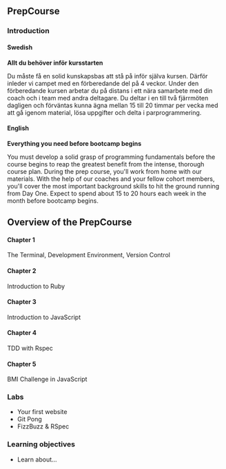 ## PrepCourse
### Introduction

#### Swedish
**Allt du behöver inför kursstarten**

Du måste få en solid kunskapsbas att stå på inför själva kursen. Därför inleder vi campet med en förberedande del på 4 veckor. Under den förberedande kursen arbetar du på distans i ett nära samarbete med din coach och i team med andra deltagare. Du deltar i en till två fjärrmöten dagligen och förväntas kunna ägna mellan 15 till 20 timmar per vecka med att gå igenom material, lösa uppgifter och delta i parprogrammering.

#### English
**Everything you need before bootcamp begins**

You must develop a solid grasp of programming fundamentals before the course begins to reap the greatest benefit from the intense, thorough course plan. During the prep course, you'll work from home with our materials. With the help of our coaches and your fellow cohort members, you'll cover the most important background skills to hit the ground running from Day One. Expect to spend about 15 to 20 hours each week in the month before bootcamp begins.

## Overview of the PrepCourse 

#### Chapter 1
The Terminal, Development Environment, Version Control
#### Chapter 2
Introduction to Ruby
#### Chapter 3
Introduction to JavaScript
#### Chapter 4
TDD with Rspec
#### Chapter 5
BMI Challenge in JavaScript
### Labs
- Your first website
- Git Pong
- FizzBuzz & RSpec

### Learning objectives
* Learn about...
